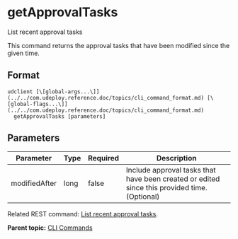 # getApprovalTasks

List recent approval tasks

This command returns the approval tasks that have been modified since the given time.

## Format

```
udclient [\[global-args...\]](../../com.udeploy.reference.doc/topics/cli_command_format.md) [\[global-flags...\]](../../com.udeploy.reference.doc/topics/cli_command_format.md)
  getApprovalTasks [parameters]
```

## Parameters

|Parameter|Type|Required|Description|
|---------|----|--------|-----------|
|modifiedAfter|long|false|Include approval tasks that have been created or edited since this provided time. \(Optional\)|

Related REST command: [List recent approval tasks](rest_cli_approval_task__get.md).

**Parent topic:** [CLI Commands](../../com.udeploy.reference.doc/topics/cli_commands.md)

